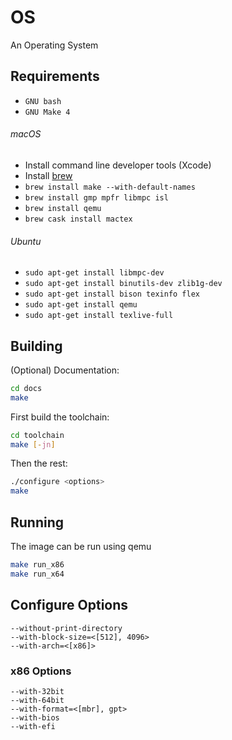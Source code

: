 # OS

An Operating System


## Requirements

- `GNU bash`
- `GNU Make 4`

###### macOS
- Install command line developer tools (Xcode)
- Install [brew](https://brew.sh)
- `brew install make --with-default-names`
- `brew install gmp mpfr libmpc isl`
- `brew install qemu`
- `brew cask install mactex`

###### Ubuntu
- `sudo apt-get install libmpc-dev`
- `sudo apt-get install binutils-dev zlib1g-dev`
- `sudo apt-get install bison texinfo flex`
- `sudo apt-get install qemu`
- `sudo apt-get install texlive-full`


## Building

(Optional) Documentation:

```Bash
cd docs
make
```

First build the toolchain:

```Bash
cd toolchain
make [-jn]
```

Then the rest:

```Bash
./configure <options>
make
```

## Running

The image can be run using qemu

```Bash
make run_x86
make run_x64
```

## Configure Options

```
--without-print-directory
--with-block-size=<[512], 4096>
--with-arch=<[x86]>
```

### x86 Options

```
--with-32bit
--with-64bit
--with-format=<[mbr], gpt>
--with-bios
--with-efi
```
